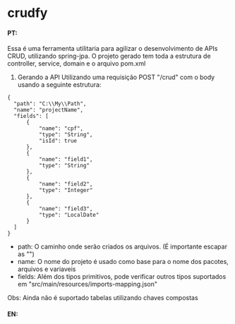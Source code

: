 # crudfy

#### PT:
Essa é uma ferramenta utilitaria para agilizar o desenvolvimento de APIs CRUD, utilizando spring-jpa. O projeto gerado tem toda a estrutura de controller, service, domain e o arquivo pom.xml

1. Gerando a API
  Utilizando uma requisição POST "/crud" com o body usando a seguinte estrutura:
  
  ```
  {
    "path": "C:\\My\\Path",
    "name": "projectName",
    "fields": [
        {
            "name": "cpf",
            "type": "String",
            "isId": true
        },
        {
            "name": "field1",
            "type": "String"
        },
        {
            "name": "field2",
            "type": "Integer"
        },
        {
            "name": "field3",
            "type": "LocalDate"
        }
    ]
  }
  ```
  - path: O caminho onde serão criados os arquivos. (É importante escapar as "\")
  - name: O nome do projeto é usado como base para o nome dos pacotes, arquivos e variaveis
  - fields: Além dos tipos primitivos, pode verificar outros tipos suportados em "src/main/resources/imports-mapping.json"

Obs: Ainda não é suportado tabelas utilizando chaves compostas

#### EN:


